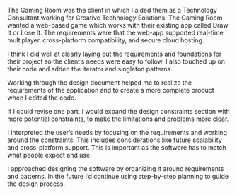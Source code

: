 The Gaming Room was the client in which I aided them as a Technology Consultant working for Creative Technology Solutions. The Gaming Room wanted a web-based game which works with their existing app called Draw It or Lose It. The requirements were that the web-app supported real-time multiplayer, cross-platform compatibility, and secure cloud hosting.

I think I did well at clearly laying out the requirements and foundations for their project so the client’s needs were easy to follow. I also touched up on their code and added the iterator and singleton patterns.

Working through the design document helped me to realize the requirements of the application and to create a more complete product when I edited the code. 

If I could revise one part, I would expand the design constraints section with more potential constraints, to make the limitations and problems more clear. 

I interpreted the user’s needs by focusing on the requirements and working around the constraints. This includes considerations like future scalability and cross-platform support. This is important as the software has to match what people expect and use.

I approached designing the software by organizing it around requirements and patterns. In the future I’d continue using step-by-step planning to guide the design process.

